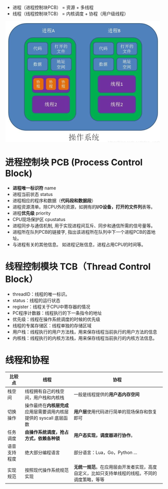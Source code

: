 - 进程（进程控制块PCB） = 资源 + 多线程
- 线程（线程控制块TCB） = 内核调度 + 协程（用户级线程）

![](../photo/Pasted%20image%2020230612191604.png)

# 进程控制块 PCB (Process Control Block)
- **进程唯一标识符** name
- 进程当前状态 status
- 进程相应的程序和数据（**代码段和数据段**）
- 进程资源清单。除CPU外的资源，如拥有的**I/O设备，打开的文件列**表等。
- 进程**优先级** priority
- CPU现场保护区 cpustatus
- 进程同步与通信机制, 用于实现进程间互斥、同步和通信所需的信号量等。
- 进程所在队列PCB的链接字, 指出该进程所在队列中下一个进程PCB的首地址。
- 与进程有关的其他信息。 如进程记账信息，进程占用CPU的时间等。

# 线程控制模块 TCB（Thread Control Block）
- threadID：线程的唯一标识。
- status：线程的运行状态
- register：线程关于CPU中寄存器的情况
- PC程序计数器：线程执行的下一条指令的地址
- 优先级：线程在操作系统调度的时候的优先级
- 线程的专属存储区：线程单独的存储区域
- 用户栈：线程执行的用户方法栈，用来保存线程当前执行的用户方法的信息
- 内核栈：线程执行的内核方法栈，用来保存线程当前执行的内核方法信息。

# 线程和协程
| 比较点   | 线程                                    | 协程                                            |
|--------|---------------------------------------|-----------------------------------------------|
| 栈空间   | 线程拥有自己的栈空间，用户栈和内核栈    | 一般是线程提供的**用户态内存空间**                               |
| 切换操作   | 操作最终在**内核层完成**<br/>应用层需要调用内核层提供的 syscall 底层函数 | **用户层**使用代码进行简单的现场保存和恢复即可                         |
| 任务调度   | **由操作系统调度，抢占方式，依赖各种锁**    | **用户态实现，调度器进行协作**。           |
| 语音支持程度 | 绝大部分编程语言     | 部分语言：Lua，Go，Python ...                        |
| 实现规范   | 按照现代操作系统规范实现    | **无统一规范**。在应用层由开发者实现，高度自定义，比如只支持单线程的线程。不同的调度策略，等等 |